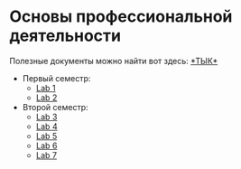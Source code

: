 # Основы профессиональной деятельности
Полезные документы можно найти вот здесь: [\*ТЫК*](./docs)

+ Первый семестр:
    + [Lab 1](./LAB_1)
    + [Lab 2](./LAB_2)
+ Второй семестр:
    + [Lab 3](./LAB_3)
    + [Lab 4](./LAB_4)
    + [Lab 5](./LAB_5)
    + [Lab 6](./LAB_6)
    + [Lab 7](./LAB_7)
